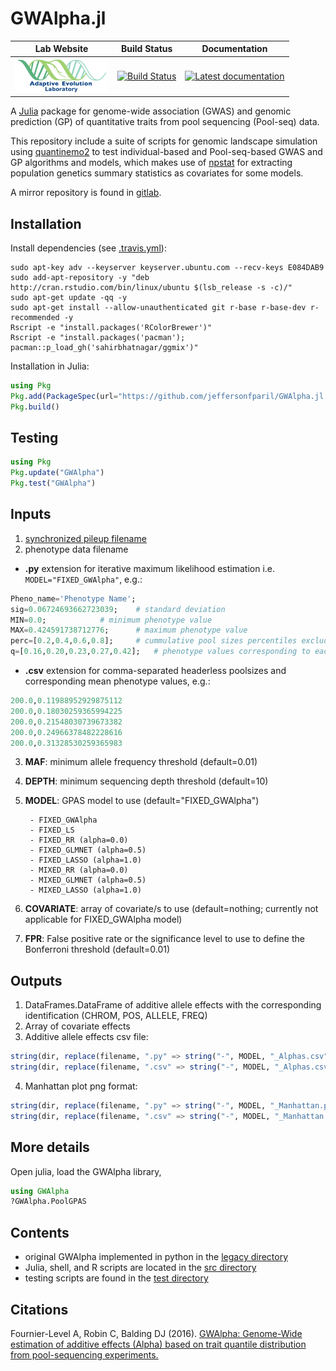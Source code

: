 # GWAlpha.jl

|                                                          **Lab Website**                                                          |                                                            **Build Status**                                                             |                                                                             **Documentation**                                                                             |
|:---------------------------------------------------------------------------------------------------------------------------------:|:---------------------------------------------------------------------------------------------------------------------------------------:|:-------------------------------------------------------------------------------------------------------------------------------------------------------------------------:|
| <a href="https://adaptive-evolution.biosciences.unimelb.edu.au/"><img src="misc/Adaptive Evolution Logo mod.png" width="150"></a> | [![Build Status](https://travis-ci.com/jeffersonfparil/GWAlpha.jl.svg?branch=master)](https://travis-ci.com/jeffersonfparil/GWAlpha.jl) | <a href="https://github.com/jeffersonfparil/GWAlpha.jl/wiki" target="_blank"><img src="https://img.shields.io/badge/docs-latest-blue.svg" alt="Latest documentation"></a> |

<!--- [![CircleCI](https://circleci.com/gh/jeffersonfparil/GWAlpha.svg?style=shield)](https://circleci.com/gh/jeffersonfparil/GWAlpha) --->

A [Julia](https://julialang.org/downloads/) package for genome-wide association (GWAS) and genomic prediction (GP) of quantitative traits from pool sequencing (Pool-seq) data.

This repository include a suite of scripts for genomic landscape simulation using [quantinemo2](https://github.com/jgx65/quantinemo) to test individual-based and Pool-seq-based GWAS and GP algorithms and models, which makes use of [npstat](https://github.com/lucaferretti/npstat) for extracting population genetics summary statistics as covariates for some models.

A mirror repository is found in [gitlab](https://gitlab.com/jeffersonfparil/genomic_prediction).

## Installation
Install dependencies (see [.travis.yml](https://github.com/jeffersonfparil/GWAlpha.jl/tree/master/.travis.yml)):
```shell
sudo apt-key adv --keyserver keyserver.ubuntu.com --recv-keys E084DAB9
sudo add-apt-repository -y "deb http://cran.rstudio.com/bin/linux/ubuntu $(lsb_release -s -c)/"
sudo apt-get update -qq -y
sudo apt-get install --allow-unauthenticated git r-base r-base-dev r-recommended -y
Rscript -e "install.packages('RColorBrewer')"
Rscript -e "install.packages('pacman'); pacman::p_load_gh('sahirbhatnagar/ggmix')"
```
Installation in Julia:
```julia
using Pkg
Pkg.add(PackageSpec(url="https://github.com/jeffersonfparil/GWAlpha.jl.git", rev="master"))
Pkg.build()
```

## Testing
```julia
using Pkg
Pkg.update("GWAlpha")
Pkg.test("GWAlpha")
```

## Inputs

1. [synchronized pileup filename](https://sourceforge.net/p/popoolation2/wiki/Manual/)
2. phenotype data filename
- **.py** extension for iterative maximum likelihood estimation i.e. `MODEL="FIXED_GWAlpha"`, e.g.:
```julia
Pheno_name='Phenotype Name';
sig=0.06724693662723039;	# standard deviation
MIN=0.0;			# minimum phenotype value
MAX=0.424591738712776;		# maximum phenotype value
perc=[0.2,0.4,0.6,0.8];		# cummulative pool sizes percentiles excluding the last pool
q=[0.16,0.20,0.23,0.27,0.42];	# phenotype values corresponding to each percentile
```
- **.csv** extension for comma-separated headerless poolsizes and corresponding mean phenotype values, e.g.:
```julia
200.0,0.11988952929875112
200.0,0.18030259365994225
200.0,0.21548030739673382
200.0,0.24966378482228616
200.0,0.31328530259365983
```
3. **MAF**: minimum allele frequency threshold (default=0.01)
4. **DEPTH**: minimum sequencing depth threshold (default=10)
5. **MODEL**: GPAS model to use (default="FIXED_GWAlpha")

		- FIXED_GWAlpha
		- FIXED_LS
		- FIXED_RR (alpha=0.0)
		- FIXED_GLMNET (alpha=0.5)
		- FIXED_LASSO (alpha=1.0)
		- MIXED_RR (alpha=0.0)
		- MIXED_GLMNET (alpha=0.5)
		- MIXED_LASSO (alpha=1.0)

6. **COVARIATE**: array of covariate/s to use (default=nothing; currently not applicable for FIXED_GWAlpha model)
7. **FPR**: False positive rate or the significance level to use to define the Bonferroni threshold (default=0.01)

## Outputs

1. DataFrames.DataFrame of additive allele effects with the corresponding identification (CHROM, POS, ALLELE, FREQ)
2. Array of covariate effects
3. Additive allele effects csv file:
```julia
string(dir, replace(filename, ".py" => string("-", MODEL, "_Alphas.csv"))) ### or...
string(dir, replace(filename, ".csv" => string("-", MODEL, "_Alphas.csv")))
```
4. Manhattan plot png format:
```julia
string(dir, replace(filename, ".py" => string("-", MODEL, "_Manhattan.png"))) ### or...
string(dir, replace(filename, ".csv" => string("-", MODEL, "_Manhattan.png")))
```

## More details

Open julia, load the GWAlpha library,
```julia
using GWAlpha
?GWAlpha.PoolGPAS
```

## Contents

- original GWAlpha implemented in python in the [legacy directory](https://github.com/jeffersonfparil/GWAlpha.jl/tree/master/legacy)
- Julia, shell, and R scripts are located in the [src directory](https://github.com/jeffersonfparil/GWAlpha.jl/tree/master/src)
- testing scripts are found in the [test directory](https://github.com/jeffersonfparil/GWAlpha.jl/tree/master/test)

## Citations

Fournier-Level A, Robin C, Balding DJ (2016). [GWAlpha: Genome-Wide estimation of additive effects (Alpha) based on trait quantile distribution from pool-sequencing experiments.](https://doi.org/10.1093/bioinformatics/btw805)
